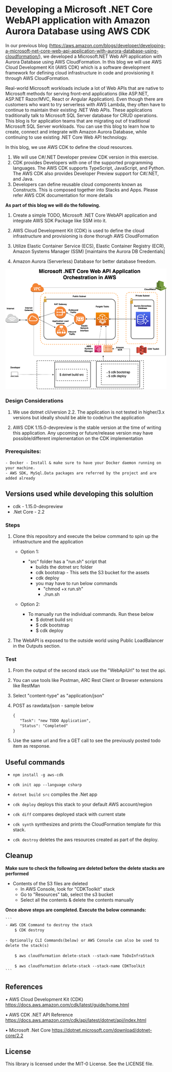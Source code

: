 # Developing a Microsoft .NET Core WebAPI application with Amazon Aurora Database using AWS CDK
In our previous blog (https://aws.amazon.com/blogs/developer/developing-a-microsoft-net-core-web-api-application-with-aurora-database-using-cloudformation/), we developed a Microsoft.NET Web API application with Aurora Database using AWS CloudFormation. In this blog we will use AWS Cloud Development Kit (AWS CDK) which is a software development framework for defining cloud infrastructure in code and provisioning it through AWS CloudFormation.

Real-world Microsoft workloads include a lot of Web APIs that are native to Microsoft methods for serving front-end applications (like ASP.NET, ASP.NET Razor/MVC, React or Angular Application). Even though there are customers who want to try serverless with AWS Lambda, they often have to continue to maintain their existing .NET Web APIs.  These applications traditionally talk to Microsoft SQL Server database for CRUD operations.  This blog is for application teams that are migrating out of traditional Microsoft SQL Server workloads. You can use this blog to learn how to create, connect and integrate with Amazon Aurora Database, while continuing to use existing .NET Core Web API technology.

In this blog, we use AWS CDK to define the cloud resources. 

1. We will use C#/.NET Developer preview CDK version in this exercise.
2. CDK provides Developers with one of the supported programming languages. The AWS CDK supports TypeScript, JavaScript, and Python. The AWS CDK also provides Developer Preview support for C#/.NET, and Java. 
3. Developers can define reusable cloud components known as Constructs. This is composed together into Stacks and Apps.
    Please refer AWS CDK documentation for more details


**As part of this blog we will do the following.**

1. Create a simple TODO, Microsoft .NET Core WebAPI application and integrate AWS SDK Package like SSM into it.

2. AWS Cloud Development Kit (CDK) is used to define the cloud infrastructure and provisioning is done thorugh AWS CloudFormation

3. Utilize Elastic Container Service (ECS), Elastic Container Registry (ECR), Amazon Systems Manager (SSM) [maintains the Aurora DB Credentials]

4. Amazon Aurora (Serverless) Database for better database freedom.

![Alt text](blog/microsoft%20.net%20web%20api%20in%20aws%20using%20cdk.png?raw=true "Title")

### Design Considerations

1. We use dotnet cli/version 2.2. The application is not tested in higher/3.x versions but ideally should be able to code/run the application

2. AWS CDK 1.15.0-devpreview is the stable version at the time of writing this application. Any upcoming or future/release version may have possible/different implementation on the CDK implementation

### Prerequisites:
    - Docker - Install & make sure to have your Docker daemon running on your machine.
    - AWS SDK, MySql.Data packages are referred by the project and are added already

## Versions used while developing this solultion
* cdk - 1.15.0-devpreview
* .Net Core - 2.2

### Steps

1. Clone this repository and execute the below command to spin up the infrastructure and the application

    - Option 1: 
        - "src" folder has a "run.sh" script that
            - builds the dotnet src folder
            - cdk bootstrap - This sets the S3 bucket for the assets
            - cdk deploy 
            - you may have to run below commands 
                - "chmod +x run.sh"
                - ./run.sh

    - Option 2: 
        - To manually run the individual commands. Run these below
            - $ dotnet build src
            - $ cdk bootstrap
            - $ cdk deploy        

2. The WebAPI is exposed to the outside world using Public LoadBalancer in the Outputs section.

### Test

1. From the output of the second stack use the "WebApiUrl" to test the api.

2. You can use tools like Postman, ARC Rest Client or Browser extensions like RestMan

3. Select "content-type" as "application/json"

4. POST as rawdata/json - sample below

   ```
   {
      "Task": "new TODO Application",
      "Status": "Completed"
   }
   ```
5. Use the same url and fire a GET call to see the previously posted todo item as response.

## Useful commands
* `npm install -g aws-cdk`
* `cdk init app --language csharp`

* `dotnet build src` compiles the .Net app
* `cdk deploy`       deploys this stack to your default AWS account/region
* `cdk diff`         compares deployed stack with current state
* `cdk synth`        synthesizes and prints the CloudFormation template for this stack.
* `cdk destroy`      deletes the aws resources created as part of the deploy.


## Cleanup

**Make sure to check the following are deleted before the delete stacks are performed**

   - Contents of the S3 files are deleted
        - In AWS Console, look for "CDKToolkit" stack
        - Go to "Resources" tab, select the s3 bucket
        - Select all the contents & delete the contents manually


**Once above steps are completed. Execute the below commands:**

    ```
    - AWS CDK Command to destroy the stack
        $ CDK destroy

    - Optionally CLI Commands(below) or AWS Console can also be used to delete the stack(s)

        $ aws cloudformation delete-stack --stack-name ToDoInfraStack

        $ aws cloudformation delete-stack --stack-name CDKToolkit
    ```

## References

•	AWS Cloud Development Kit (CDK)
https://docs.aws.amazon.com/cdk/latest/guide/home.html

•	AWS CDK .NET API Reference
https://docs.aws.amazon.com/cdk/api/latest/dotnet/api/index.html

•	Microsoft .Net Core
https://dotnet.microsoft.com/download/dotnet-core/2.2


## License

This library is licensed under the MIT-0 License. See the LICENSE file.
